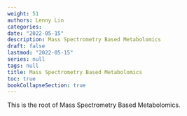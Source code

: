```yaml
---
weight: 51
authors: Lenny Lin
categories: 
date: "2022-05-15"
description: Mass Spectrometry Based Metabolomics
draft: false
lastmod: "2022-05-15"
series: null
tags: null
title: Mass Spectrometry Based Metabolomics
toc: true
bookCollapseSection: true
---
```


This is the root of Mass Spectrometry Based Metabolomics.

